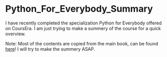 # Python_For_Everybody_Summary
I have recently completed the specialization Python for Everybody offered on CoursEra. I am just trying to make a summery of the course for a quick overview.

Note: Most of the contents are copied from the main book, can be found [here](https://books.trinket.io/pfe/index.html)!
I will try to make the summery ASAP.
